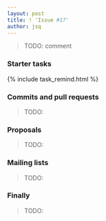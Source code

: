 ```yaml
---
layout: post
title: ! 'Issue #17'
author: jsq
---
```


> TODO: comment

<!--excerpt-->

### Starter tasks

{% include task_remind.html %}

### Commits and pull requests

> TODO:

### Proposals

> TODO:

### Mailing lists

> TODO:

### Finally

> TODO:
